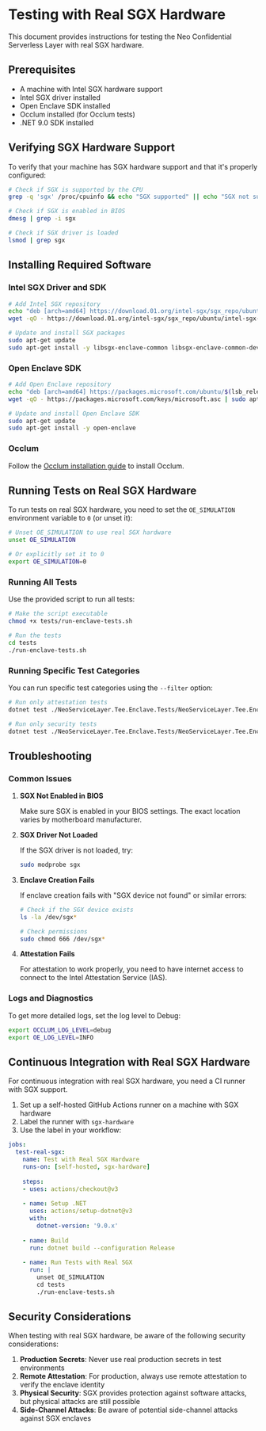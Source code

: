 # Testing with Real SGX Hardware

This document provides instructions for testing the Neo Confidential Serverless Layer with real SGX hardware.

## Prerequisites

- A machine with Intel SGX hardware support
- Intel SGX driver installed
- Open Enclave SDK installed
- Occlum installed (for Occlum tests)
- .NET 9.0 SDK installed

## Verifying SGX Hardware Support

To verify that your machine has SGX hardware support and that it's properly configured:

```bash
# Check if SGX is supported by the CPU
grep -q 'sgx' /proc/cpuinfo && echo "SGX supported" || echo "SGX not supported"

# Check if SGX is enabled in BIOS
dmesg | grep -i sgx

# Check if SGX driver is loaded
lsmod | grep sgx
```

## Installing Required Software

### Intel SGX Driver and SDK

```bash
# Add Intel SGX repository
echo "deb [arch=amd64] https://download.01.org/intel-sgx/sgx_repo/ubuntu $(lsb_release -cs) main" | sudo tee /etc/apt/sources.list.d/intel-sgx.list
wget -qO - https://download.01.org/intel-sgx/sgx_repo/ubuntu/intel-sgx-deb.key | sudo apt-key add -

# Update and install SGX packages
sudo apt-get update
sudo apt-get install -y libsgx-enclave-common libsgx-enclave-common-dev libsgx-urts libsgx-uae-service libsgx-dcap-ql
```

### Open Enclave SDK

```bash
# Add Open Enclave repository
echo "deb [arch=amd64] https://packages.microsoft.com/ubuntu/$(lsb_release -rs)/prod $(lsb_release -cs) main" | sudo tee /etc/apt/sources.list.d/microsoft.list
wget -qO - https://packages.microsoft.com/keys/microsoft.asc | sudo apt-key add -

# Update and install Open Enclave SDK
sudo apt-get update
sudo apt-get install -y open-enclave
```

### Occlum

Follow the [Occlum installation guide](https://github.com/occlum/occlum/blob/master/docs/quickstart.md) to install Occlum.

## Running Tests on Real SGX Hardware

To run tests on real SGX hardware, you need to set the `OE_SIMULATION` environment variable to `0` (or unset it):

```bash
# Unset OE_SIMULATION to use real SGX hardware
unset OE_SIMULATION

# Or explicitly set it to 0
export OE_SIMULATION=0
```

### Running All Tests

Use the provided script to run all tests:

```bash
# Make the script executable
chmod +x tests/run-enclave-tests.sh

# Run the tests
cd tests
./run-enclave-tests.sh
```

### Running Specific Test Categories

You can run specific test categories using the `--filter` option:

```bash
# Run only attestation tests
dotnet test ./NeoServiceLayer.Tee.Enclave.Tests/NeoServiceLayer.Tee.Enclave.Tests.csproj --filter "Category=Attestation" --logger "console;verbosity=detailed"

# Run only security tests
dotnet test ./NeoServiceLayer.Tee.Enclave.Tests/NeoServiceLayer.Tee.Enclave.Tests.csproj --filter "Category=Security" --logger "console;verbosity=detailed"
```

## Troubleshooting

### Common Issues

1. **SGX Not Enabled in BIOS**
   
   Make sure SGX is enabled in your BIOS settings. The exact location varies by motherboard manufacturer.

2. **SGX Driver Not Loaded**
   
   If the SGX driver is not loaded, try:
   
   ```bash
   sudo modprobe sgx
   ```

3. **Enclave Creation Fails**
   
   If enclave creation fails with "SGX device not found" or similar errors:
   
   ```bash
   # Check if the SGX device exists
   ls -la /dev/sgx*
   
   # Check permissions
   sudo chmod 666 /dev/sgx*
   ```

4. **Attestation Fails**
   
   For attestation to work properly, you need to have internet access to connect to the Intel Attestation Service (IAS).

### Logs and Diagnostics

To get more detailed logs, set the log level to Debug:

```bash
export OCCLUM_LOG_LEVEL=debug
export OE_LOG_LEVEL=INFO
```

## Continuous Integration with Real SGX Hardware

For continuous integration with real SGX hardware, you need a CI runner with SGX support. 

1. Set up a self-hosted GitHub Actions runner on a machine with SGX hardware
2. Label the runner with `sgx-hardware`
3. Use the label in your workflow:

```yaml
jobs:
  test-real-sgx:
    name: Test with Real SGX Hardware
    runs-on: [self-hosted, sgx-hardware]
    
    steps:
    - uses: actions/checkout@v3
    
    - name: Setup .NET
      uses: actions/setup-dotnet@v3
      with:
        dotnet-version: '9.0.x'
    
    - name: Build
      run: dotnet build --configuration Release
    
    - name: Run Tests with Real SGX
      run: |
        unset OE_SIMULATION
        cd tests
        ./run-enclave-tests.sh
```

## Security Considerations

When testing with real SGX hardware, be aware of the following security considerations:

1. **Production Secrets**: Never use real production secrets in test environments
2. **Remote Attestation**: For production, always use remote attestation to verify the enclave identity
3. **Physical Security**: SGX provides protection against software attacks, but physical attacks are still possible
4. **Side-Channel Attacks**: Be aware of potential side-channel attacks against SGX enclaves
